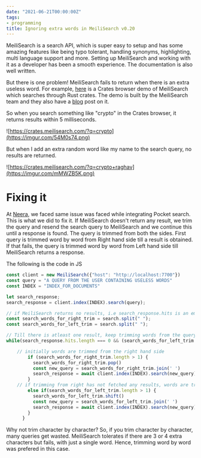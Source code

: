 ```yaml
---
date: "2021-06-21T00:00:00Z"
tags:
- programming
title: Ignoring extra words in MeiliSearch v0.20
---
```


MeiliSearch is a search API, which is super easy to setup and has some amazing features like being typo tolerant, handling synonyms, highlighting, multi language support and more. Setting up MeiliSearch and working with it as a developer has been a smooth experience. The documentation is also well written.

But there is one problem! MeiliSearch fails to return when there is an extra useless word. For example, [here](https://crates.meilisearch.com/) is a Crates browser demo of MeiliSearch which searches through Rust crates. The demo is built by the MeiliSearch team and they also have a [blog](https://blog.meilisearch.com/search-rust-crates-meili/) post on it.

So when you search something like "crypto" in the Crates browser, it returns results within 5 milliseconds.

![https://crates.meilisearch.com/?q=crypto](https://imgur.com/54M0s74.png)

But when I add an extra random word like my name to the search query, no results are returned. 

![https://crates.meilisearch.com/?q=crypto+raghav](https://imgur.com/mMWZB5K.png)

# Fixing it

At [Neera](http://neera.ai/), we faced same issue was faced while integrating Pocket search. This is what we did to fix it. If MeiliSearch doesn't return any result, we trim the query and resend the search query to MeiliSearch and we continue this until a response is found. The query is trimmed from both the sides. First query is trimmed word by word from Right hand side till a result is obtained. If that fails, the query is trimmed word by word from Left hand side till MeiliSearch returns a response.

The following is the code in JS

```javascript
const client = new MeiliSearch({"host": "http://localhost:7700"})
const query = "A QUERY FROM THE USER CONTAINING USELESS WORDS"
const INDEX = "INDEX_FOR_DOCUMENTS"

let search_response;
search_response = client.index(INDEX).search(query);

// if MeiliSearch returns no results, i.e search_response.hits is an empty array, words are trimmed
const search_words_for_right_trim = search.split(" ");
const search_words_for_left_trim = search.split(" ");

// Till there is atleast one result, keep trimming words from the query
while(search_response.hits.length === 0 && (search_words_for_left_trim.length > 1 || search_words_for_right_trim.length > 1)) {

    // initially words are trimmed from the right hand side
        if (search_words_for_right_trim.length > 1) {
          search_words_for_right_trim.pop()
          const new_query = search_words_for_right_trim.join(' ')
          search_response = await client.index(INDEX).search(new_query);
        }
    // if trimming from right has not fetched any results, words are trimmed from the left hand side
        else if(search_words_for_left_trim.length > 1) {
          search_words_for_left_trim.shift()
          const new_query = search_words_for_left_trim.join(' ')
          search_response = await client.index(INDEX).search(new_query);
        }
      }
```

Why not trim character by character? So, if you trim character by character, many queries get wasted. MeiliSearch tolerates if there are 3 or 4 extra characters but fails, with just a single word. Hence, trimming word by word was prefered in this case.
